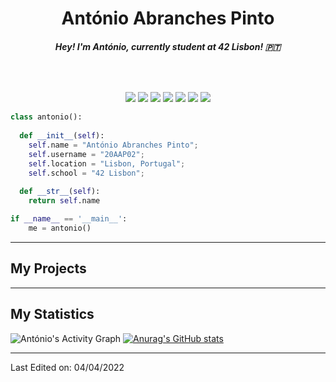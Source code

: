 <h1 align="center">
  <b>António Abranches Pinto</b>
</h1>
<h6 align="center">
  <b>Hey! I'm António, currently student at 42 Lisbon! 🇵🇹 </b>
</h6>

<br>

<p>
<div align="center">
  <img src="https://img.shields.io/badge/-HTML-c58545?style=for-the-badge&logo=html5&logoColor=c58545&labelColor=282828">
  <img src="https://img.shields.io/badge/-Javascript-FFFF00?style=for-the-badge&logo=Javascript&logoColor=FFFF00&labelColor=282828">
  <img src="https://img.shields.io/badge/-CSS-528deb?style=for-the-badge&logo=css3&logoColor=528deb&labelColor=282828">
  <img src="https://img.shields.io/badge/-Python-98b982?style=for-the-badge&logo=python&logoColor=98b982&labelColor=282828">
  <img src="https://img.shields.io/badge/-C-3cc7a4?style=for-the-badge&logo=c&logoColor=3cc7a4&labelColor=282828">
  <img src="https://img.shields.io/badge/-Ruby-c7473c?style=for-the-badge&logo=ruby&logoColor=c7473c&labelColor=282828">
  <img src="https://img.shields.io/badge/-Mysql-7d9ac7?style=for-the-badge&logo=Mysql&logoColor=7d9ac7&labelColor=282828">
</div>
</p>

```python
class antonio():
    
  def __init__(self):
    self.name = "António Abranches Pinto";
    self.username = "20AAP02";
    self.location = "Lisbon, Portugal";
    self.school = "42 Lisbon";
  
  def __str__(self):
    return self.name

if __name__ == '__main__':
    me = antonio()
```
-----

## My Projects

-----

## My Statistics

![António's Activity Graph](https://activity-graph.herokuapp.com/graph?username=20AAP02&custom_title=António%20's%20Contribution%20Graph&theme=gruvbox&bg_color=282828&hide_border=true&line=3cc7a4&point=3cc7a4)
[![Anurag's GitHub stats](https://github-readme-stats.vercel.app/api?username=20AAP02)](https://github.com/anuraghazra/github-readme-stats)
<br/>
<!--
<p align="left">
  <img width="49.5%" src="https://github-readme-stats.vercel.app/api?username=20AAP02&show_icons=true&theme=gruvbox&hide_border=true" />
    <img width="49.5%" src="https://github-readme-streak-stats.herokuapp.com/?user=20AAP02&theme=gruvbox&hide_border=true" />
</p>
<br>
-->

-----

Last Edited on: 04/04/2022
